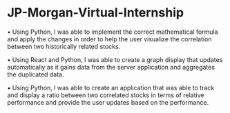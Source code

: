 # JP-Morgan-Virtual-Internship

• Using Python, I was able to implement the correct mathematical formula and apply the changes in order to help the user visualize the
correlation between two historically related stocks.

• Using React and Python, I was able to create a graph display that
updates automatically as it gains data from the server application and
aggregates the duplicated data.

• Using Python, I was able to create an application that was able to
track and display a ratio between two correlated stocks in terms of
relative performance and provide the user updates based on the performance.

